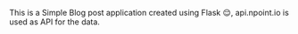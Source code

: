 This is a Simple Blog post application created using Flask 😌,
api.npoint.io is used as API for the data.
